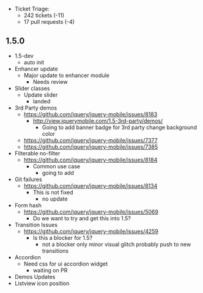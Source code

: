 * Ticket Triage:
  * 242 tickets (-11)
  * 17 pull requests (-4)

## 1.5.0
  * 1.5-dev
    * auto init
  * Enhancer update
    * Major update to enhancer module
      * Needs review
  * Slider classes
    * Update slider
      * landed
  * 3rd Party demos
    * https://github.com/jquery/jquery-mobile/issues/8183
      * http://view.jquerymobile.com/1.5-3rd-party/demos/
        * Going to add banner badge for 3rd party change background color
    * https://github.com/jquery/jquery-mobile/issues/7377
    * https://github.com/jquery/jquery-mobile/issues/7385
  * Filterable no-filter
    * https://github.com/jquery/jquery-mobile/issues/8184
      * Common use case
        * going to add
  * Git failures
    * https://github.com/jquery/jquery-mobile/issues/8134
      * This is not fixed
        * no update
  * Form hash
    * https://github.com/jquery/jquery-mobile/issues/5069
      * Do we want to try and get this into 1.5?
  * Transition Issues
    * https://github.com/jquery/jquery-mobile/issues/4259
      * Is this a blocker for 1.5?
        * not a blocker only minor visual glitch probably push to new transitions
  * Accordion
    * Need css for ui accordion widget
      * waiting on PR
  * Demos Updates
  * Listview icon position

